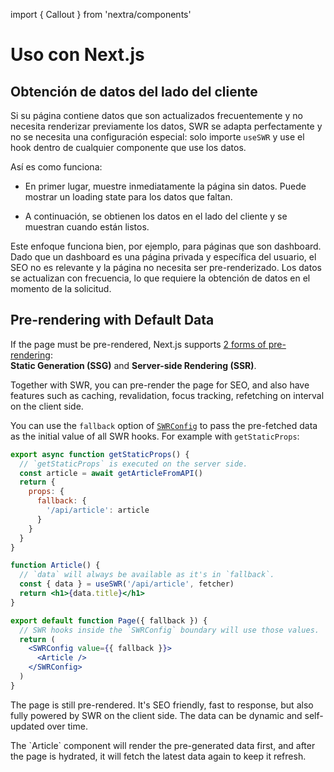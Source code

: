 import { Callout } from 'nextra/components'

# Uso con Next.js

## Obtención de datos del lado del cliente

Si su página contiene datos que son actualizados frecuentemente y no necesita renderizar previamente los datos, SWR se adapta perfectamente y no se necesita una configuración especial: solo importe `useSWR` y use el hook dentro de cualquier componente que use los datos.

Así es como funciona:

- En primer lugar, muestre inmediatamente la página sin datos. Puede mostrar un loading state para los datos que faltan.

- A continuación, se obtienen los datos en el lado del cliente y se muestran cuando están listos.

Este enfoque funciona bien, por ejemplo, para páginas que son dashboard. Dado que un dashboard es una página privada y específica del usuario, el SEO no es relevante y la página no necesita ser pre-renderizado. Los datos se actualizan con frecuencia, lo que requiere la obtención de datos en el momento de la solicitud.

## Pre-rendering with Default Data

If the page must be pre-rendered, Next.js supports [2 forms of pre-rendering](https://nextjs.org/docs/basic-features/data-fetching):  
**Static Generation (SSG)** and **Server-side Rendering (SSR)**.

Together with SWR, you can pre-render the page for SEO, and also have features such as caching, revalidation, focus tracking, refetching on interval on the client side.

You can use the `fallback` option of [`SWRConfig`](/docs/global-configuration) to pass the pre-fetched data as the initial value of all SWR hooks.
For example with `getStaticProps`:

```jsx
export async function getStaticProps() {
  // `getStaticProps` is executed on the server side.
  const article = await getArticleFromAPI()
  return {
    props: {
      fallback: {
        '/api/article': article
      }
    }
  }
}

function Article() {
  // `data` will always be available as it's in `fallback`.
  const { data } = useSWR('/api/article', fetcher)
  return <h1>{data.title}</h1>
}

export default function Page({ fallback }) {
  // SWR hooks inside the `SWRConfig` boundary will use those values.
  return (
    <SWRConfig value={{ fallback }}>
      <Article />
    </SWRConfig>
  )
}
```

The page is still pre-rendered. It's SEO friendly, fast to response, but also fully powered by SWR on the client side. The data can be dynamic and self-updated over time.

<Callout emoji="💡">
  The `Article` component will render the pre-generated data first, and after the page is hydrated, it will fetch the latest data again to keep it refresh.
</Callout>
